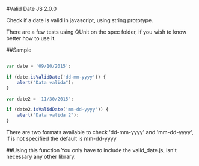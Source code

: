 #Valid Date JS 2.0.0

Check if a date is valid in javascript, using string prototype.

There are a few tests using QUnit on the spec folder, if you wish to know better how to use it.

##Sample  

```javascript

var date = '09/10/2015';

if (date.isValidDate('dd-mm-yyyy')) {
    alert("Data valida");
}

var date2 = '11/30/2015';

if (date2.isValidDate('mm-dd-yyyy')) {
    alert("Data valida 2");
}

```

There are two formats available to check 'dd-mm-yyyy' and 'mm-dd-yyyy', if is not specified the default is mm-dd-yyyy

##Using this function
You only have to include the valid_date.js, isn't necessary any other library.

